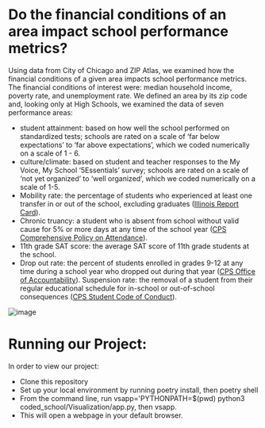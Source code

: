 # Do the financial conditions of an area impact school performance metrics?

Using data from City of Chicago and ZIP Atlas, we examined how the financial conditions of a given area impacts school performance metrics. The financial conditions of interest were: median household income, poverty rate, and unemployment rate. We defined an area by its zip code and, looking only at High Schools, we examined the data of seven performance areas: 

* student attainment: based on how well the school performed on standardized tests; schools are rated on a scale of ‘far below expectations’ to ‘far above expectations’, which we coded numerically on a scale of 1 - 6.
* culture/climate: based on student and teacher responses to the My Voice, My School ‘5Essentials’ survey; schools are rated on a scale of ‘not yet organized’ to ‘well organized’, which we coded numerically on a scale of 1-5.
* Mobility rate: the percentage of students who experienced at least one transfer in or out of the school, excluding graduates ([Illinois Report Card](https://www.illinoisreportcard.com/district.aspx?source=studentcharacteristics&source2=mobility&Districtid=15016299025)).
* Chronic truancy: a student who is absent from school without valid cause for 5% or more days at any time of the school year ([CPS Comprehensive Policy on Attendance](https://www.cps.edu/sites/cps-policy-rules/policies/700/703/703-1/)).
* 11th grade SAT score: the average SAT score of 11th grade students at the school.
* Drop out rate: the percent of students enrolled in grades 9-12 at any time during a school year who dropped out during that year ([CPS Office of Accountability](https://schoolreports.cps.edu/cpsedu/schooldata/OneYearDropoutRatesFactSheet.pdf)).
Suspension rate: the removal of a student from their regular educational schedule for in-school or out-of-school consequences ([CPS Student Code of Conduct](https://www.cps.edu/sites/cps-policy-rules/policies/700/705/705-5/#title_h2_3)).

![image](https://github.com/apichat-klang/Coded-school-Chicago/assets/142816445/2e43c0bd-4a00-4cb0-801b-d716ea6561f5)

# Running our Project: 
In order to view our project:

* Clone this repository
* Set up your local environment by running poetry install, then poetry shell 
* From the command line, run vsapp='PYTHONPATH=$(pwd) python3 coded_school/Visualization/app.py, then vsapp.
* This will open a webpage in your default browser.


